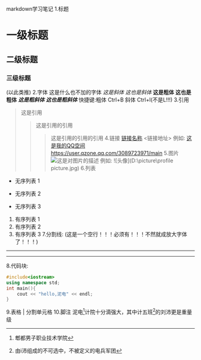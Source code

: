 

markdown学习笔记
1.标题

# 一级标题

## 二级标题

### 三级标题

(以此类推)
2.字体
这是什么也不加的字体
*这是斜体*
_这也是斜体_
**这是粗体**
__这也是粗体__
***这是粗斜体***
___这也是粗斜体___
快捷键:粗体 Ctrl+B
           斜体 Ctrl+l(不是L!!!)
3.引用

>这是引用
>>这是引用的引用
>>>这是引用的引用的引用
>>>4.链接
>>>[链接名称](链接地址)
>>><链接地址>
>>>例如:
>>>[这是我的QQ空间](https://user.qzone.qq.com/3089723971/main)
>>><https://user.qzone.qq.com/3089723971/main>
>>>5.图片
>>>![这是对图片的描述](这是图片的链接)
>>>例如:
>>>![头像](D:\picture\profile picture.jpg)
>>>6.列表
* 无序列表 1
+ 无序列表 2
- 无序列表 3
1. 有序列表 1
2. 有序列表 2
3. 有序列表 3
7.分割线:
(这是一个空行！！！必须有！！！不然就成放大字体了！！！)
---
***
8.代码块:

```cpp
#include<iostream>
using namespace std;
int main(){
	cout << "hello,泥电" << endl;
}

```



9.表格
| 分割单元格
10.脚注
泥电[^1]计院十分滴强大，其中计五班[^2]的刘沛更是重量级
[^1]:郫都男子职业技术学院
[^2]:由i沛组成的不可选中，不被定义的电兵军团